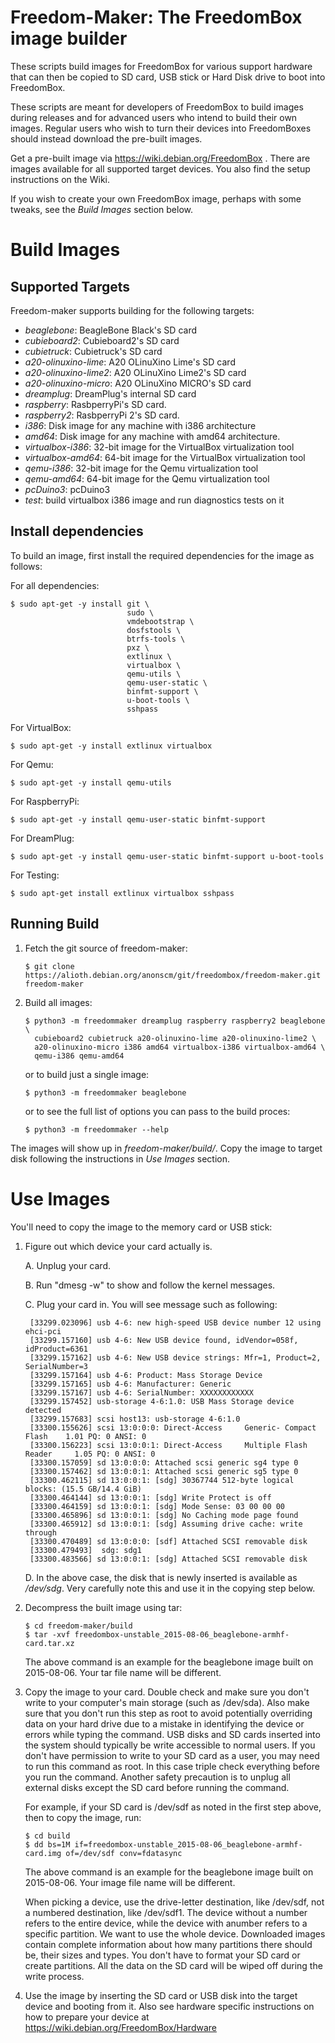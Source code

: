 # Freedom-Maker: The FreedomBox image builder

These scripts build images for FreedomBox for various support hardware
that can then be copied to SD card, USB stick or Hard Disk drive to
boot into FreedomBox.

These scripts are meant for developers of FreedomBox to build images
during releases and for advanced users who intend to build their own
images.  Regular users who wish to turn their devices into
FreedomBoxes should instead download the pre-built images.

Get a pre-built image via https://wiki.debian.org/FreedomBox .  There
are images available for all supported target devices.  You also find
the setup instructions on the Wiki.

If you wish to create your own FreedomBox image, perhaps with some
tweaks, see the *Build Images* section below.

# Build Images

## Supported Targets

Freedom-maker supports building for the following targets:

- *beaglebone*: BeagleBone Black's SD card
- *cubieboard2*: Cubieboard2's SD card
- *cubietruck*: Cubietruck's SD card
- *a20-olinuxino-lime*: A20 OLinuXino Lime's SD card
- *a20-olinuxino-lime2*: A20 OLinuXino Lime2's SD card
- *a20-olinuxino-micro*: A20 OLinuXino MICRO's SD card
- *dreamplug*: DreamPlug's internal SD card
- *raspberry*: RasbperryPi's SD card.
- *raspberry2*: RasbperryPi 2's SD card.
- *i386*: Disk image for any machine with i386 architecture
- *amd64*: Disk image for any machine with amd64 architecture.
- *virtualbox-i386*: 32-bit image for the VirtualBox virtualization tool
- *virtualbox-amd64*: 64-bit image for the VirtualBox virtualization tool
- *qemu-i386*: 32-bit image for the Qemu virtualization tool
- *qemu-amd64*: 64-bit image for the Qemu virtualization tool
- *pcDuino3*: pcDuino3  
- *test*: build virtualbox i386 image and run diagnostics tests on it

## Install dependencies

To build an image, first install the required dependencies for the
image as follows:

For all dependencies:
```shell
$ sudo apt-get -y install git \
                          sudo \
                          vmdebootstrap \
                          dosfstools \
                          btrfs-tools \
                          pxz \
                          extlinux \
                          virtualbox \
                          qemu-utils \
                          qemu-user-static \
                          binfmt-support \
                          u-boot-tools \
                          sshpass
```

For VirtualBox:
```
$ sudo apt-get -y install extlinux virtualbox
```

For Qemu:
```
$ sudo apt-get -y install qemu-utils
```

For RaspberryPi:
```
$ sudo apt-get -y install qemu-user-static binfmt-support
```

For DreamPlug:
```
$ sudo apt-get -y install qemu-user-static binfmt-support u-boot-tools
```

For Testing:
```
$ sudo apt-get install extlinux virtualbox sshpass
```

## Running Build

1. Fetch the git source of freedom-maker:
    ```
    $ git clone https://alioth.debian.org/anonscm/git/freedombox/freedom-maker.git freedom-maker
    ```

2. Build all images:
    ```
    $ python3 -m freedommaker dreamplug raspberry raspberry2 beaglebone \
      cubieboard2 cubietruck a20-olinuxino-lime a20-olinuxino-lime2 \
      a20-olinuxino-micro i386 amd64 virtualbox-i386 virtualbox-amd64 \
      qemu-i386 qemu-amd64
    ```

    or to build just a single image:
    ```
    $ python3 -m freedommaker beaglebone
    ```

    or to see the full list of options you can pass to the build proces:
    ```
    $ python3 -m freedommaker --help
    ```

The images will show up in *freedom-maker/build/*. Copy the image to
target disk following the instructions in *Use Images* section.

# Use Images

You'll need to copy the image to the memory card or USB stick:

1. Figure out which device your card actually is.

    A. Unplug your card.

    B. Run "dmesg -w" to show and follow the kernel messages.

    C. Plug your card in.  You will see message such as following:

        [33299.023096] usb 4-6: new high-speed USB device number 12 using ehci-pci
        [33299.157160] usb 4-6: New USB device found, idVendor=058f, idProduct=6361
        [33299.157162] usb 4-6: New USB device strings: Mfr=1, Product=2, SerialNumber=3
        [33299.157164] usb 4-6: Product: Mass Storage Device
        [33299.157165] usb 4-6: Manufacturer: Generic
        [33299.157167] usb 4-6: SerialNumber: XXXXXXXXXXXX
        [33299.157452] usb-storage 4-6:1.0: USB Mass Storage device detected
        [33299.157683] scsi host13: usb-storage 4-6:1.0
        [33300.155626] scsi 13:0:0:0: Direct-Access     Generic- Compact Flash    1.01 PQ: 0 ANSI: 0
        [33300.156223] scsi 13:0:0:1: Direct-Access     Multiple Flash Reader     1.05 PQ: 0 ANSI: 0
        [33300.157059] sd 13:0:0:0: Attached scsi generic sg4 type 0
        [33300.157462] sd 13:0:0:1: Attached scsi generic sg5 type 0
        [33300.462115] sd 13:0:0:1: [sdg] 30367744 512-byte logical blocks: (15.5 GB/14.4 GiB)
        [33300.464144] sd 13:0:0:1: [sdg] Write Protect is off
        [33300.464159] sd 13:0:0:1: [sdg] Mode Sense: 03 00 00 00
        [33300.465896] sd 13:0:0:1: [sdg] No Caching mode page found
        [33300.465912] sd 13:0:0:1: [sdg] Assuming drive cache: write through
        [33300.470489] sd 13:0:0:0: [sdf] Attached SCSI removable disk
        [33300.479493]  sdg: sdg1
        [33300.483566] sd 13:0:0:1: [sdg] Attached SCSI removable disk

    D. In the above case, the disk that is newly inserted is available
       as */dev/sdg*.  Very carefully note this and use it in the
       copying step below.

2. Decompress the built image using tar:
    ```
    $ cd freedom-maker/build
    $ tar -xvf freedombox-unstable_2015-08-06_beaglebone-armhf-card.tar.xz
    ```

   The above command is an example for the beaglebone image built on
   2015-08-06.  Your tar file name will be different.

3. Copy the image to your card.  Double check and make sure you don't
   write to your computer's main storage (such as /dev/sda).  Also
   make sure that you don't run this step as root to avoid potentially
   overriding data on your hard drive due to a mistake in identifying
   the device or errors while typing the command.  USB disks and SD
   cards inserted into the system should typically be write accessible
   to normal users. If you don't have permission to write to your SD
   card as a user, you may need to run this command as root.  In this
   case triple check everything before you run the command.  Another
   safety precaution is to unplug all external disks except the SD
   card before running the command.

   For example, if your SD card is /dev/sdf as noted in the first step
   above, then to copy the image, run:
    ```
    $ cd build
    $ dd bs=1M if=freedombox-unstable_2015-08-06_beaglebone-armhf-card.img of=/dev/sdf conv=fdatasync
    ```

   The above command is an example for the beaglebone image built on
   2015-08-06.  Your image file name will be different.

   When picking a device, use the drive-letter destination, like
   /dev/sdf, not a numbered destination, like /dev/sdf1.  The device
   without a number refers to the entire device, while the device with
   anumber refers to a specific partition.  We want to use the whole
   device.  Downloaded images contain complete information about how
   many partitions there should be, their sizes and types. You don't
   have to format your SD card or create partitions. All the data on
   the SD card will be wiped off during the write process.

4. Use the image by inserting the SD card or USB disk into the target
   device and booting from it.  Also see hardware specific
   instructions on how to prepare your device at
   https://wiki.debian.org/FreedomBox/Hardware
